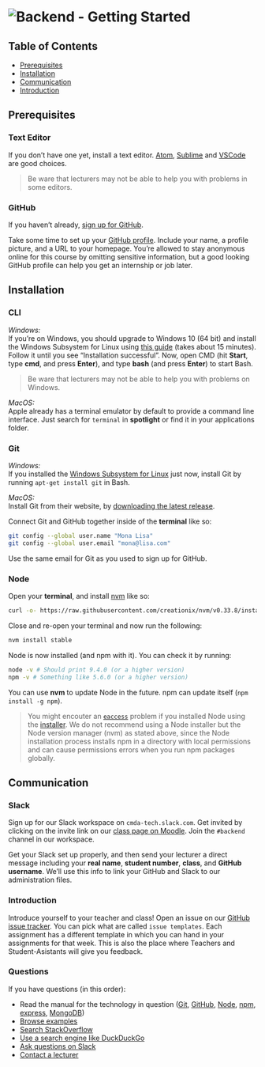 # ![Backend - Getting Started][banner-guide]

## Table of Contents

*   [Prerequisites](#prerequisites)
*   [Installation](#installation)
*   [Communication](#communication)
*   [Introduction](#introduction)

## Prerequisites

### Text Editor
If you don’t have one yet, install a text editor. [Atom](https://atom.io), [Sublime](https://www.sublimetext.com) and [VSCode](https://code.visualstudio.com/) are good choices. 

> Be ware that lecturers may not be able to help you with problems in some editors.

### GitHub

If you haven’t already, [sign up for
GitHub](https://help.github.com/articles/signing-up-for-a-new-github-account/).

Take some time to set up your [GitHub profile](https://github.com/settings/profile).
Include your name, a profile picture, and a URL to your homepage.
You’re allowed to stay anonymous online for this course by omitting sensitive
information, but a good looking GitHub profile can help you get an internship
or job later.

## Installation

### CLI

*Windows:*  
If you’re on Windows, you should upgrade to Windows 10 (64 bit) and install the Windows Subsystem for Linux using [this guide](https://www.howtogeek.com/249966/how-to-install-and-use-the-linux-bash-shell-on-windows-10/)
(takes about 15 minutes). Follow it until you see “Installation successful”. Now, open CMD (hit **Start**, type **cmd**, and press **Enter**), and type **bash** (and press **Enter**) to start Bash.

> Be ware that lecturers may not be able to help you with problems on Windows.

*MacOS:*  
Apple already has a terminal emulator by default to provide a command line interface. Just search for `terminal` in **spotlight** or find it in your applications folder.

### Git

*Windows:*  
If you installed the [Windows Subsystem for Linux](#subshell) just now, install
Git by running `apt-get install git` in Bash.

*MacOS:*  
Install Git from their website, by [downloading the latest release](https://git-scm.com).

Connect Git and GitHub together inside of the **terminal** like so:

```sh
git config --global user.name "Mona Lisa"
git config --global user.email "mona@lisa.com"
```

Use the same email for Git as you used to sign up for GitHub.

### Node

Open your **terminal**, and install [nvm](https://github.com/creationix/nvm) like
so:

```sh
curl -o- https://raw.githubusercontent.com/creationix/nvm/v0.33.8/install.sh | bash
```

Close and re-open your terminal and now run the following:

```sh
nvm install stable
```

Node is now installed (and npm with it).  You can check it by running:

```sh
node -v # Should print 9.4.0 (or a higher version)
npm -v # Something like 5.6.0 (or a higher version)
```

You can use **nvm** to update Node in the future.  npm can update itself
(`npm install -g npm`).

> You might encouter an [`eaccess`][eacces] problem if you installed Node using the [installer][installer]. We do not recommend using a Node installer but the Node version manager (nvm) as stated above, since the Node installation process installs npm in a directory with local permissions and can cause permissions errors when you run npm packages globally.

## Communication

### Slack

Sign up for our Slack workspace on `cmda-tech.slack.com`.
Get invited by clicking on the invite link on our [class page on
Moodle][moodle].
Join the `#backend` channel in our workspace.

Get your Slack set up properly, and then send your lecturer a direct message
including your **real name**, **student number**, **class**, and **GitHub
username**.
We’ll use this info to link your GitHub and Slack to our administration files.

### Introduction
Introduce yourself to your teacher and class! Open an issue on our [GitHub issue tracker][issues]. You can pick what are called `issue templates`. Each assignment has a different template in which you can hand in your assignments for that week. This is also the place where Teachers and Student-Asistants will give you feedback.

### Questions

If you have questions (in this order):

*   Read the manual for the technology in question
    ([Git](https://git-scm.com/docs),
    [GitHub](https://guides.github.com),
    [Node](https://nodejs.org/api/),
    [npm](https://docs.npmjs.com),
    [express](http://expressjs.com/en/4x/api.html),
    [MongoDB](https://docs.mongodb.com))
*   [Browse examples][examples]
*   [Search StackOverflow][stackoverflow]
*   [Use a search engine like DuckDuckGo][duckduckgo]
*   [Ask questions on Slack][slack]
*   [Contact a lecturer][synopsis]

[moodle]: https://moodle.cmd.hva.nl/course/index.php?categoryid=92
[examples]: examples
[stackoverflow]: https://stackoverflow.com
[duckduckgo]: https://duckduckgo.com
[synopsis]: #synopsis
[slack]: https://cmda-tech.slack.com/
[banner-guide]: https://cmda-bt.github.io/be-course-18-19/assets/banner-guide.svg
[installer]: https://docs.npmjs.com/downloading-and-installing-node-js-and-npm
[eacces]: https://docs.npmjs.com/resolving-eacces-permissions-errors-when-installing-packages-globally
[issues]: https://github.com/cmda-bt/be-course-18-19/issues/new/choose